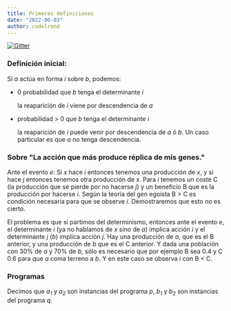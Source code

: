 ```yaml
---
title: Primeras definiciones
date: "2022-06-03"
author: codelrond
---
```


[![Gitter](https://badges.gitter.im/logic-replication/community.svg)](https://gitter.im/logic-replication/community?utm_source=badge&utm_medium=badge&utm_campaign=pr-badge)

### Definición inicial:

Si _a_ actúa en forma _i_ sobre _b_, podemos:

- 0 probabilidad que _b_ tenga el determinante _i_

    la reaparición de _i_ viene por descendencia de _a_

- probabilidad > 0 que _b_ tenga el determinante _i_

    la reaparición de _i_ puede venir por descendencia de _a_ ó _b_. Un caso particular es que _a_ no tenga descendencia.

### Sobre "La acción que más produce réplica de mis genes."

Ante el evento _e_: Si _x_ hace _i_ entonces tenemos una producción de _x_, y si hace _j_ entonces tenemos otra producción de x. Para _i_ tenemos un coste C (la producción que se pierde por no hacerse _j_) y un beneficio B que es la producción por hacerse _i_. Según la teoría del gen egoista B > C es condición necesaria para que se observe _i_. Demostraremos que esto no es cierto.

El problema es que si partimos del determinismo, entonces ante el evento _e_, el determinante _i_ (ya no hablamos de _x_ sino de _a_) implica acción _i_ y el determinante _j_ (_b_) implica acción _j_. Hay una producción de _a_, que es el B anterior, y una producción de _b_ que es el C anterior. Y dada una población con 30% de _a_ y 70% de _b_, sólo es necesario que por ejemplo B sea 0.4 y C 0.6 para que _a_ coma terreno a _b_. Y en este caso se observa _i_ con B < C.

### Programas

Decimos que _a<sub>1</sub>_ y _a<sub>2</sub>_ son instancias del programa _p_, _b<sub>1</sub>_ y _b<sub>2</sub>_ son instancias del programa _q_.

